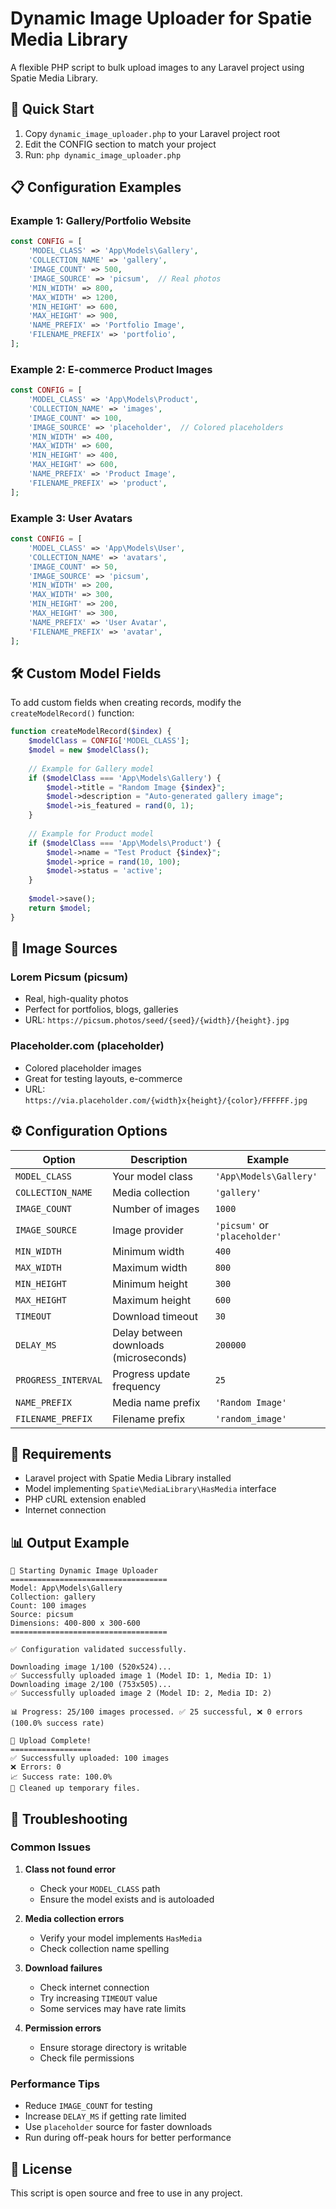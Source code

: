 # Dynamic Image Uploader for Spatie Media Library

A flexible PHP script to bulk upload images to any Laravel project using Spatie Media Library.

## 🚀 Quick Start

1. Copy `dynamic_image_uploader.php` to your Laravel project root
2. Edit the CONFIG section to match your project
3. Run: `php dynamic_image_uploader.php`

## 📋 Configuration Examples

### Example 1: Gallery/Portfolio Website
```php
const CONFIG = [
    'MODEL_CLASS' => 'App\Models\Gallery',
    'COLLECTION_NAME' => 'gallery',
    'IMAGE_COUNT' => 500,
    'IMAGE_SOURCE' => 'picsum',  // Real photos
    'MIN_WIDTH' => 800,
    'MAX_WIDTH' => 1200,
    'MIN_HEIGHT' => 600,
    'MAX_HEIGHT' => 900,
    'NAME_PREFIX' => 'Portfolio Image',
    'FILENAME_PREFIX' => 'portfolio',
];
```

### Example 2: E-commerce Product Images
```php
const CONFIG = [
    'MODEL_CLASS' => 'App\Models\Product',
    'COLLECTION_NAME' => 'images',
    'IMAGE_COUNT' => 100,
    'IMAGE_SOURCE' => 'placeholder',  // Colored placeholders
    'MIN_WIDTH' => 400,
    'MAX_WIDTH' => 600,
    'MIN_HEIGHT' => 400,
    'MAX_HEIGHT' => 600,
    'NAME_PREFIX' => 'Product Image',
    'FILENAME_PREFIX' => 'product',
];
```

### Example 3: User Avatars
```php
const CONFIG = [
    'MODEL_CLASS' => 'App\Models\User',
    'COLLECTION_NAME' => 'avatars',
    'IMAGE_COUNT' => 50,
    'IMAGE_SOURCE' => 'picsum',
    'MIN_WIDTH' => 200,
    'MAX_WIDTH' => 300,
    'MIN_HEIGHT' => 200,
    'MAX_HEIGHT' => 300,
    'NAME_PREFIX' => 'User Avatar',
    'FILENAME_PREFIX' => 'avatar',
];
```

## 🛠 Custom Model Fields

To add custom fields when creating records, modify the `createModelRecord()` function:

```php
function createModelRecord($index) {
    $modelClass = CONFIG['MODEL_CLASS'];
    $model = new $modelClass();
    
    // Example for Gallery model
    if ($modelClass === 'App\Models\Gallery') {
        $model->title = "Random Image {$index}";
        $model->description = "Auto-generated gallery image";
        $model->is_featured = rand(0, 1);
    }
    
    // Example for Product model
    if ($modelClass === 'App\Models\Product') {
        $model->name = "Test Product {$index}";
        $model->price = rand(10, 100);
        $model->status = 'active';
    }
    
    $model->save();
    return $model;
}
```

## 🎯 Image Sources

### Lorem Picsum (picsum)
- Real, high-quality photos
- Perfect for portfolios, blogs, galleries
- URL: `https://picsum.photos/seed/{seed}/{width}/{height}.jpg`

### Placeholder.com (placeholder)
- Colored placeholder images
- Great for testing layouts, e-commerce
- URL: `https://via.placeholder.com/{width}x{height}/{color}/FFFFFF.jpg`

## ⚙️ Configuration Options

| Option | Description | Example |
|--------|-------------|---------|
| `MODEL_CLASS` | Your model class | `'App\Models\Gallery'` |
| `COLLECTION_NAME` | Media collection | `'gallery'` |
| `IMAGE_COUNT` | Number of images | `1000` |
| `IMAGE_SOURCE` | Image provider | `'picsum'` or `'placeholder'` |
| `MIN_WIDTH` | Minimum width | `400` |
| `MAX_WIDTH` | Maximum width | `800` |
| `MIN_HEIGHT` | Minimum height | `300` |
| `MAX_HEIGHT` | Maximum height | `600` |
| `TIMEOUT` | Download timeout | `30` |
| `DELAY_MS` | Delay between downloads (microseconds) | `200000` |
| `PROGRESS_INTERVAL` | Progress update frequency | `25` |
| `NAME_PREFIX` | Media name prefix | `'Random Image'` |
| `FILENAME_PREFIX` | Filename prefix | `'random_image'` |

## 🔧 Requirements

- Laravel project with Spatie Media Library installed
- Model implementing `Spatie\MediaLibrary\HasMedia` interface
- PHP cURL extension enabled
- Internet connection

## 📊 Output Example

```
🚀 Starting Dynamic Image Uploader
===================================
Model: App\Models\Gallery
Collection: gallery
Count: 100 images
Source: picsum
Dimensions: 400-800 x 300-600
===================================

✅ Configuration validated successfully.

Downloading image 1/100 (520x524)...
✅ Successfully uploaded image 1 (Model ID: 1, Media ID: 1)
Downloading image 2/100 (753x505)...
✅ Successfully uploaded image 2 (Model ID: 2, Media ID: 2)

📊 Progress: 25/100 images processed. ✅ 25 successful, ❌ 0 errors (100.0% success rate)

🎉 Upload Complete!
==================
✅ Successfully uploaded: 100 images
❌ Errors: 0
📈 Success rate: 100.0%
🧹 Cleaned up temporary files.
```

## 🐛 Troubleshooting

### Common Issues

1. **Class not found error**
   - Check your `MODEL_CLASS` path
   - Ensure the model exists and is autoloaded

2. **Media collection errors**
   - Verify your model implements `HasMedia`
   - Check collection name spelling

3. **Download failures**
   - Check internet connection
   - Try increasing `TIMEOUT` value
   - Some services may have rate limits

4. **Permission errors**
   - Ensure storage directory is writable
   - Check file permissions

### Performance Tips

- Reduce `IMAGE_COUNT` for testing
- Increase `DELAY_MS` if getting rate limited
- Use `placeholder` source for faster downloads
- Run during off-peak hours for better performance

## 📝 License

This script is open source and free to use in any project. 
